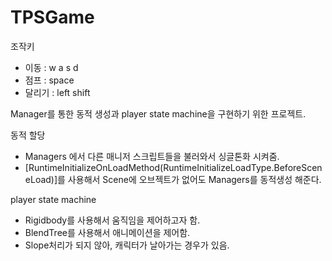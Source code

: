 # TPSGame
 
조작키
  - 이동 : w a s d
  - 점프 : space
  - 달리기 : left shift

Manager를 통한 동적 생성과 player state machine을 구현하기 위한 프로젝트.

동적 할당
   - Managers 에서 다른 매니저 스크립트들을 불러와서 싱글톤화 시켜줌.
   - [RuntimeInitializeOnLoadMethod(RuntimeInitializeLoadType.BeforeSceneLoad)]를 사용해서 Scene에 오브젝트가 없어도 Managers를 동적생성 해준다.

player state machine
   - Rigidbody를 사용해서 움직임을 제어하고자 함.
   - BlendTree를 사용해서 애니메이션을 제어함.
   - Slope처리가 되지 않아, 캐릭터가 날아가는 경우가 있음.
